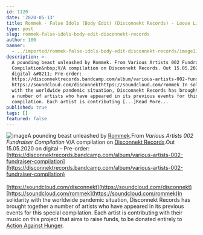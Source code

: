 ```yaml
---
id: 1120
date: '2020-05-13'
title: Rommek - False Idols (Body Edit) (Disconnekt Records) - Loose Lips
type: post
slug: rommek-false-idols-body-edit-disconnekt-records
author: 100
banner:
  - ../imported/rommek-false-idols-body-edit-disconnekt-records/image1120.jpeg
description: >-
  A pounding beast unleashed by Rommek. From Various Artists 002 Fundraiser
  Compilation&nbsp;V/A compilation on Disconnekt Records. Out 15.05.2020 on
  digital &#8211; Pre-order:
  https://disconnektrecords.bandcamp.com/album/various-artists-002-fundraiser-compilation
  https://soundcloud.com/disconnekthttps://soundcloud.com/rommek In solidarity
  with the worldwide pandemic situation, Disconnekt Records has brought together
  a number of artists who have appeared in its previous events for this special
  compilation. Each artist is contributing [...]Read More...
published: true
tags: []
featured: false
---
```

![image](../../imported/rommek-false-idols-body-edit-disconnekt-records/image1120.jpeg)A pounding beast unleashed by [Rommek](https://www.residentadvisor.net/dj/rommek).From _Various Artists 002 Fundraiser Compilation_ V/A compilation on [Disconnekt Records](https://disconnektrecords.bandcamp.com/).Out 15.05.2020 on digital – Pre-order: [](https://disconnektrecords.bandcamp.com/album/various-artists-002-fundraiser-compilation)[https://disconnektrecords.bandcamp.com/album/various-artists-002-fundraiser-compilation](https://disconnektrecords.bandcamp.com/album/various-artists-002-fundraiser-compilation)  
[](https://soundcloud.com/disconnekt)  
[https://soundcloud.com/disconnekt](https://soundcloud.com/disconnekt)  
[](https://soundcloud.com/rommek)[https://soundcloud.com/rommek](https://soundcloud.com/rommek)In solidarity with the worldwide pandemic situation, Disconnekt Records has brought together a number of artists who have appeared in its previous events for this special compilation. Each artist is contributing with their music on this project that aims to raise funds, to be donated entirely to [Action Against Hunger](https://www.actionagainsthunger.org/).